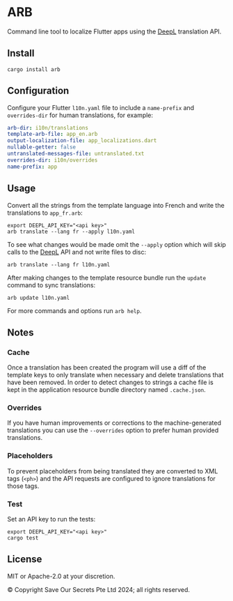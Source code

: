 # ARB

Command line tool to localize Flutter apps using the [DeepL][] translation API.

## Install

```
cargo install arb
```

## Configuration

Configure your Flutter `l10n.yaml` file to include a `name-prefix` and `overrides-dir` for human translations, for example:

```yaml
arb-dir: i10n/translations
template-arb-file: app_en.arb
output-localization-file: app_localizations.dart
nullable-getter: false
untranslated-messages-file: untranslated.txt
overrides-dir: i10n/overrides
name-prefix: app
```

## Usage

Convert all the strings from the template language into French and write the translations to `app_fr.arb`:

```
export DEEPL_API_KEY="<api key>"
arb translate --lang fr --apply l10n.yaml
```

To see what changes would be made omit the `--apply` option which will skip calls to the [DeepL][] API and not write files to disc:

```
arb translate --lang fr l10n.yaml
```

After making changes to the template resource bundle run the `update` command to sync translations:

```
arb update l10n.yaml
```

For more commands and options run `arb help`.

## Notes

### Cache

Once a translation has been created the program will use a diff of the template keys to only translate when necessary and delete translations that have been removed. In order to detect changes to strings a cache file is kept in the application resource bundle directory named `.cache.json`.

### Overrides

If you have human improvements or corrections to the machine-generated translations you can use the `--overrides` option to prefer human provided translations.

### Placeholders

To prevent placeholders from being translated they are converted to XML tags (`<ph>`) and the API requests are configured to ignore translations for those tags.

### Test

Set an API key to run the tests:

```
export DEEPL_API_KEY="<api key>"
cargo test
```

## License

MIT or Apache-2.0 at your discretion.

© Copyright Save Our Secrets Pte Ltd 2024; all rights reserved.

[DeepL]: https://deepl.com
